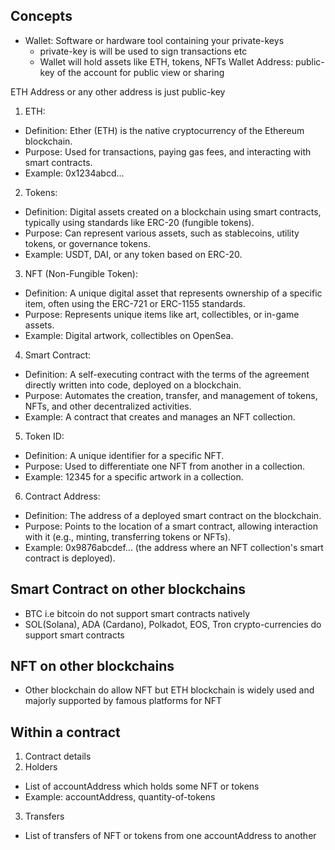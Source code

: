 ## Concepts

- Wallet: Software or hardware tool containing your private-keys 
  - private-key is will be used to sign transactions etc
  - Wallet will hold assets like ETH, tokens, NFTs
Wallet Address: public-key of the account for public view or sharing

ETH Address or any other address is just public-key

1. ETH:
- Definition: Ether (ETH) is the native cryptocurrency of the Ethereum blockchain.
- Purpose: Used for transactions, paying gas fees, and interacting with smart contracts.
- Example: 0x1234abcd...

2. Tokens:
- Definition: Digital assets created on a blockchain using smart contracts, typically using standards like ERC-20 (fungible tokens).
- Purpose: Can represent various assets, such as stablecoins, utility tokens, or governance tokens.
- Example: USDT, DAI, or any token based on ERC-20.

3. NFT (Non-Fungible Token):
- Definition: A unique digital asset that represents ownership of a specific item, often using the ERC-721 or ERC-1155 standards.
- Purpose: Represents unique items like art, collectibles, or in-game assets.
- Example: Digital artwork, collectibles on OpenSea.

4. Smart Contract:
- Definition: A self-executing contract with the terms of the agreement directly written into code, deployed on a blockchain.
- Purpose: Automates the creation, transfer, and management of tokens, NFTs, and other decentralized activities.
- Example: A contract that creates and manages an NFT collection.

5. Token ID:
- Definition: A unique identifier for a specific NFT.
- Purpose: Used to differentiate one NFT from another in a collection.
- Example: 12345 for a specific artwork in a collection.

6. Contract Address:
- Definition: The address of a deployed smart contract on the blockchain.
- Purpose: Points to the location of a smart contract, allowing interaction with it (e.g., minting, transferring tokens or NFTs).
- Example: 0x9876abcdef... (the address where an NFT collection's smart contract is deployed).

## Smart Contract on other blockchains
- BTC i.e bitcoin do not support smart contracts natively
- SOL(Solana), ADA (Cardano), Polkadot, EOS, Tron crypto-currencies do support smart contracts

## NFT on other blockchains
- Other blockchain do allow NFT but ETH blockchain is widely used and majorly supported by famous platforms for NFT


## Within a contract
1. Contract details
2. Holders
  - List of accountAddress which holds some NFT or tokens
  - Example: accountAddress, quantity-of-tokens
3. Transfers
  - List of transfers of NFT or tokens from one accountAddress to another